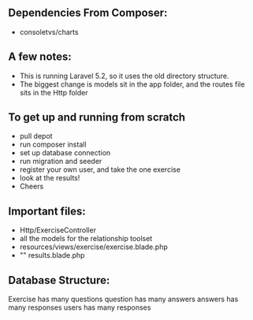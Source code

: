 Dependencies From Composer:
 - 
 - consoletvs/charts
 
 A few notes:
 -
 - This is running Laravel 5.2, so it uses the old directory structure.
 - The biggest change is models sit in the app folder, and the routes file sits in the Http folder
 
 To get up and running from scratch
  - 
  - pull depot
  - run composer install
  - set up database connection
  - run migration and seeder
  - register your own user, and take the one exercise
  - look at the results!
  - Cheers
  
  
  Important files: 
  -
  - Http/ExerciseController
  - all the models for the relationship toolset
  - resources/views/exercise/exercise.blade.php
  - "" results.blade.php
  
  
  Database Structure:
  -
  Exercise has many questions
  question has many answers
  answers has many responses
  users has many responses